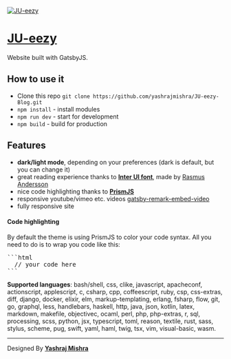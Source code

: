 [![JU-eezy](https://raw.githubusercontent.com/yashrajmishra/JU-eezy-Web/master/Support%20files/background.png)](https://jueezy.rocks)

# [JU-eezy](https://jueezy.rocks)

Website built with GatsbyJS.

## How to use it

- Clone this repo `git clone https://github.com/yashrajmishra/JU-eezy-Blog.git`
- `npm install` - install modules
- `npm run dev` - start for development
- `npm build` - build for production

## Features

- **dark/light mode**, depending on your preferences (dark is default, but you can change it)
- great reading experience thanks to [**Inter UI font**](https://rsms.me/inter/), made by [Rasmus Andersson](https://rsms.me/about/)
- nice code highlighting thanks to [**PrismJS**](https://prismjs.com)
- responsive youtube/vimeo etc. videos [gatsby-remark-embed-video](https://github.com/borgfriend/gatsby-remark-embed-video)
- fully responsive site

#### Code highlighting

By default the theme is using PrismJS to color your code syntax. All you need to do is to wrap you code like this:

<pre>
```html
  // your code here
```
</pre>

**Supported languages**: bash/shell, css, clike, javascript, apacheconf, actionscript, applescript, c, csharp, cpp, coffeescript, ruby, csp, css-extras, diff, django, docker, elixir, elm, markup-templating, erlang, fsharp, flow, git, go, graphql, less, handlebars, haskell, http, java, json, kotlin, latex, markdown, makefile, objectivec, ocaml, perl, php, php-extras, r, sql, processing, scss, python, jsx, typescript, toml, reason, textile, rust, sass, stylus, scheme, pug, swift, yaml, haml, twig, tsx, vim, visual-basic, wasm.


---

Designed By **[Yashraj Mishra](https://yashrajmishra.github.io)**
